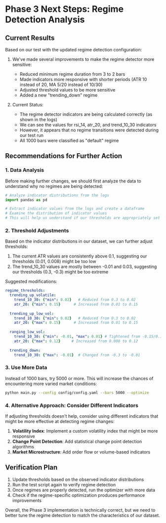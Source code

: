 # Phase 3 Next Steps: Regime Detection Analysis

## Current Results

Based on our test with the updated regime detection configuration:

1. We've made several improvements to make the regime detector more sensitive:
   - Reduced minimum regime duration from 3 to 2 bars
   - Made indicators more responsive with shorter periods (ATR 10 instead of 20, MA 5/20 instead of 10/30)
   - Adjusted threshold values to be more sensitive
   - Added a new "trending_down" regime

2. Current Status:
   - The regime detector indicators are being calculated correctly (as shown in the logs)
   - We can see the values for rsi_14, atr_20, and trend_10_30 indicators
   - However, it appears that no regime transitions were detected during our test run
   - All 1000 bars were classified as "default" regime

## Recommendations for Further Action

### 1. Data Analysis

Before making further changes, we should first analyze the data to understand why no regimes are being detected:

```python
# Analyze indicator distributions from the logs
import pandas as pd

# Extract indicator values from the logs and create a dataframe
# Examine the distribution of indicator values
# This will help us understand if our thresholds are appropriately set
```

### 2. Threshold Adjustments

Based on the indicator distributions in our dataset, we can further adjust thresholds:

1. The current ATR values are consistently above 0.1, suggesting our thresholds (0.01, 0.008) might be too low
2. The trend_10_30 values are mostly between -0.01 and 0.03, suggesting our thresholds (0.3, -0.3) might be too extreme

Suggested modifications:

```yaml
regime_thresholds:
  trending_up_volatile:
    trend_10_30: {"min": 0.02}   # Reduced from 0.3 to 0.02
    atr_20: {"min": 0.15}      # Increased from 0.01 to 0.15
  
  trending_up_low_vol:
    trend_10_30: {"min": 0.02}   # Reduced from 0.3 to 0.02
    atr_20: {"max": 0.15}      # Increased from 0.01 to 0.15
    
  ranging_low_vol:
    trend_10_30: {"min": -0.01, "max": 0.01} # Tightened from -0.15/0.15 to -0.01/0.01
    atr_20: {"max": 0.12}     # Increased from 0.008 to 0.12
    
  trending_down:
    trend_10_30: {"max": -0.01}  # Changed from -0.3 to -0.01
```

### 3. Use More Data

Instead of 1000 bars, try 5000 or more. This will increase the chances of encountering more varied market conditions:

```bash
python main.py --config config/config.yaml --bars 5000 --optimize
```

### 4. Alternative Approach: Consider Different Indicators

If adjusting thresholds doesn't help, consider using different indicators that might be more effective at detecting regime changes:

1. **Volatility Index**: Implement a custom volatility index that might be more responsive
2. **Change Point Detection**: Add statistical change point detection algorithms
3. **Market Microstructure**: Add order flow or volume-based indicators

## Verification Plan

1. Update thresholds based on the observed indicator distributions
2. Run the test script again to verify regime detection
3. Once regimes are properly detected, run the optimizer with more data
4. Check if the regime-specific optimization produces performance improvements

Overall, the Phase 3 implementation is technically correct, but we need to better tune the regime detection to match the characteristics of our dataset.
